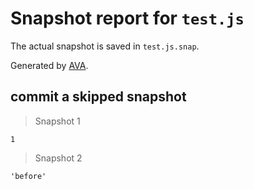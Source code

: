 # Snapshot report for `test.js`

The actual snapshot is saved in `test.js.snap`.

Generated by [AVA](https://avajs.dev).

## commit a skipped snapshot

> Snapshot 1

    1

> Snapshot 2

    'before'
